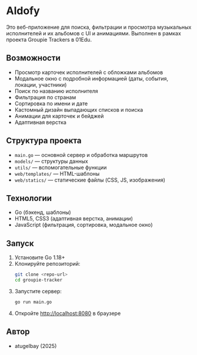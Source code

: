 # Aldofy

 Это веб-приложение для поиска, фильтрации и просмотра музыкальных исполнителей и их альбомов с UI и анимациями. Выполнен в рамках проекта Groupie Trackers в 01Edu.

## Возможности
- Просмотр карточек исполнителей с обложками альбомов
- Модальное окно с подробной информацией (даты, события, локации, участники)
- Поиск по названию исполнителя
- Фильтрация по странам
- Сортировка по имени и дате
- Кастомный дизайн выпадающих списков и поиска
- Анимации для карточек и бейджей
- Адаптивная верстка

## Структура проекта
- `main.go` — основной сервер и обработка маршрутов
- `models/` — структуры данных
- `utils/` — вспомогательные функции
- `web/templates/` — HTML-шаблоны
- `web/statics/` — статические файлы (CSS, JS, изображения)

## Технологии
- Go (бэкенд, шаблоны)
- HTML5, CSS3 (адаптивная верстка, анимации)
- JavaScript (фильтрация, сортировка, модальное окно)

## Запуск
1. Установите Go 1.18+
2. Клонируйте репозиторий:
   ```sh
   git clone <repo-url>
   cd groupie-tracker
   ```
3. Запустите сервер:
   ```sh
   go run main.go
   ```
4. Откройте [http://localhost:8080](http://localhost:8080) в браузере


## Автор
- atugelbay (2025)

